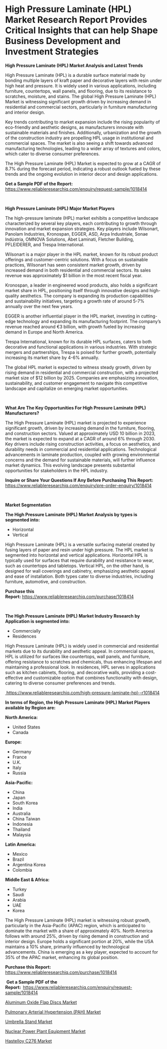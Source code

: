 <p><h1>High Pressure Laminate (HPL) Market Research Report Provides Critical Insights that can help Shape Business Development and Investment Strategies</h1></p><p><strong>High Pressure Laminate (HPL) Market Analysis and Latest Trends</strong></p>
<p><p>High Pressure Laminate (HPL) is a durable surface material made by bonding multiple layers of kraft paper and decorative layers with resin under high heat and pressure. It is widely used in various applications, including furniture, countertops, wall panels, and flooring, due to its resistance to scratches, moisture, and stains. The global High Pressure Laminate (HPL) Market is witnessing significant growth driven by increasing demand in residential and commercial sectors, particularly in furniture manufacturing and interior design.</p><p>Key trends contributing to market expansion include the rising popularity of eco-friendly and aesthetic designs, as manufacturers innovate with sustainable materials and finishes. Additionally, urbanization and the growth of the construction industry are propelling HPL usage in institutional and commercial spaces. The market is also seeing a shift towards advanced manufacturing technologies, leading to a wider array of textures and colors, which cater to diverse consumer preferences. </p><p>The High Pressure Laminate (HPL) Market is expected to grow at a CAGR of 8.7% during the forecast period, indicating a robust outlook fueled by these trends and the ongoing evolution in interior decor and design applications.</p></p>
<p><strong>Get a Sample PDF of the Report:&nbsp;</strong> <a href="https://www.reliableresearchiq.com/enquiry/request-sample/1018414">https://www.reliableresearchiq.com/enquiry/request-sample/1018414</a></p>
<p>&nbsp;</p>
<p><strong>High Pressure Laminate (HPL) Major Market Players</strong></p>
<p><p>The high-pressure laminate (HPL) market exhibits a competitive landscape characterized by several key players, each contributing to growth through innovation and market expansion strategies. Key players include Wilsonart, Panolam Industries, Kronospan, EGGER, ASD, Arpa Industriale, Sonae Indústria, OMNOVA Solutions, Abet Laminati, Fletcher Building, PFLEIDERER, and Trespa International.</p><p>Wilsonart is a major player in the HPL market, known for its robust product offerings and customer-centric solutions. With a focus on sustainable practices, Wilsonart has seen consistent market growth, driven by increased demand in both residential and commercial sectors. Its sales revenue was approximately $1 billion in the most recent fiscal year.</p><p>Kronospan, a leader in engineered wood products, also holds a significant market share in HPL, positioning itself through innovative designs and high-quality aesthetics. The company is expanding its production capabilities and sustainability initiatives, targeting a growth rate of around 5-7% annually over the next few years.</p><p>EGGER is another influential player in the HPL market, investing in cutting-edge technology and expanding its manufacturing footprint. The company’s revenue reached around €3 billion, with growth fueled by increasing demand in Europe and North America.</p><p>Trespa International, known for its durable HPL surfaces, caters to both decorative and functional applications in various industries. With strategic mergers and partnerships, Trespa is poised for further growth, potentially increasing its market share by 4-6% annually.</p><p>The global HPL market is expected to witness steady growth, driven by rising demand in residential and commercial construction, with a projected market size of $12 billion by 2025. Companies are emphasizing innovation, sustainability, and customer engagement to navigate this competitive landscape and capitalize on emerging market opportunities.</p></p>
<p>&nbsp;</p>
<p><strong>What Are The Key Opportunities For High Pressure Laminate (HPL) Manufacturers?</strong></p>
<p><p>The High Pressure Laminate (HPL) market is projected to experience significant growth, driven by increasing demand in the furniture, flooring, and construction sectors. Valued at approximately USD 10 billion in 2023, the market is expected to expand at a CAGR of around 6% through 2030. Key drivers include rising construction activities, a focus on aesthetics, and durability needs in commercial and residential applications. Technological advancements in laminate production, coupled with growing environmental concerns and the demand for sustainable materials, will further influence market dynamics. This evolving landscape presents substantial opportunities for stakeholders in the HPL industry.</p></p>
<p><strong>Inquire or Share Your Questions If Any Before Purchasing This Report:</strong> <a href="https://www.reliableresearchiq.com/enquiry/pre-order-enquiry/1018414">https://www.reliableresearchiq.com/enquiry/pre-order-enquiry/1018414</a></p>
<p>&nbsp;</p>
<p><strong>Market Segmentation</strong></p>
<p><strong>The High Pressure Laminate (HPL) Market Analysis by types is segmented into:</strong></p>
<p><ul><li>Horizontal</li><li>Vertical</li></ul></p>
<p><p>High Pressure Laminate (HPL) is a versatile surfacing material created by fusing layers of paper and resin under high pressure. The HPL market is segmented into horizontal and vertical applications. Horizontal HPL is typically used for surfaces that require durability and resistance to wear, such as countertops and tabletops. Vertical HPL, on the other hand, is designed for wall coverings and cabinetry, emphasizing aesthetic appeal and ease of installation. Both types cater to diverse industries, including furniture, automotive, and construction.</p></p>
<p><strong>Purchase this Report:&nbsp;</strong><a href="https://www.reliableresearchiq.com/purchase/1018414">https://www.reliableresearchiq.com/purchase/1018414</a></p>
<p>&nbsp;</p>
<p><strong>The High Pressure Laminate (HPL) Market Industry Research by Application is segmented into:</strong></p>
<p><ul><li>Commercially</li><li>Residences</li></ul></p>
<p><p>High Pressure Laminate (HPL) is widely used in commercial and residential markets due to its durability and aesthetic appeal. In commercial spaces, HPL is utilized for surfaces like countertops, wall panels, and furniture, offering resistance to scratches and chemicals, thus enhancing lifespan and maintaining a professional look. In residences, HPL serves in applications such as kitchen cabinets, flooring, and decorative walls, providing a cost-effective and customizable option that combines functionality with design, catering to diverse consumer preferences and trends.</p></p>
<p><a href="https://www.reliableresearchiq.com/high-pressure-laminate-hpl--r1018414">&nbsp;https://www.reliableresearchiq.com/high-pressure-laminate-hpl--r1018414</a></p>
<p><strong>In terms of Region, the High Pressure Laminate (HPL) Market Players available by Region are:</strong></p>
<p>
    <p> <strong> North America: </strong>
        <ul>
            <li>United States</li>
            <li>Canada</li>
        </ul>
        </p> 
    <p> <strong> Europe: </strong>
        <ul>
            <li>Germany</li>
            <li>France</li>
            <li>U.K.</li>
            <li>Italy</li>
            <li>Russia</li>
        </ul>
        </p> 
    <p> <strong> Asia-Pacific: </strong>
        <ul>
            <li>China</li>
            <li>Japan</li>
            <li>South Korea</li>
            <li>India</li>
            <li>Australia</li>
            <li>China Taiwan</li>
            <li>Indonesia</li>
            <li>Thailand</li>
            <li>Malaysia</li>
        </ul>
        </p> 
    <p> <strong> Latin America: </strong>
        <ul>
            <li>Mexico</li>
            <li>Brazil</li>
            <li>Argentina Korea</li>
            <li>Colombia</li>
        </ul>
        </p> 
    <p> <strong> Middle East & Africa: </strong>
        <ul>
            <li>Turkey</li>
            <li>Saudi</li>
            <li>Arabia</li>
            <li>UAE</li>
            <li>Korea</li>
        </ul>
    </p>
    </p>
<p><p>The High Pressure Laminate (HPL) market is witnessing robust growth, particularly in the Asia-Pacific (APAC) region, which is anticipated to dominate the market with a share of approximately 40%. North America follows with around 25%, driven by rising demand in construction and interior design. Europe holds a significant portion at 20%, while the USA maintains a 10% share, primarily influenced by technological advancements. China is emerging as a key player, expected to account for 35% of the APAC market, enhancing its global position.</p></p>
<p><strong>Purchase this Report: </strong><a href="https://www.reliableresearchiq.com/purchase/1018414">https://www.reliableresearchiq.com/purchase/1018414</a></p>
<p>&nbsp;<strong>Get a Sample PDF of the Report:&nbsp;&nbsp;</strong><a href="https://www.reliableresearchiq.com/enquiry/request-sample/1018414">https://www.reliableresearchiq.com/enquiry/request-sample/1018414</a></p>
<p><strong></strong></p>
<p><p><a href="https://medium.com/@caigithemay20/the-aluminum-oxide-flap-discs-market-is-experiencing-higher-than-anticipated-demand-compared-to-16d86764f104">Aluminum Oxide Flap Discs Market</a></p><p><a href="https://github.com/jeffreybishop26/Market-Research-Report-List-1/blob/main/pulmonary-arterial-hypertension-pah-market.md">Pulmonary Arterial Hypertension (PAH) Market</a></p><p><a href="https://www.linkedin.com/pulse/what-growth-opportunities-challenges-umbrella-stand-market-5tone?trackingId=1Ly6GZBBTNShfSHgTewRBA%3D%3D">Umbrella Stand Market</a></p><p><a href="https://www.linkedin.com/pulse/nuclear-power-plant-equipment-market-outlook-forecast-he3vf?trackingId=2ud95CljQFm9FCcri4v2JQ%3D%3D">Nuclear Power Plant Equipment Market</a></p><p><a href="https://issuu.com/reportprime-2/docs/hastelloy-c276-market-size-2030.ppt_1efabb0728aa12">Hastelloy C276 Market</a></p></p>